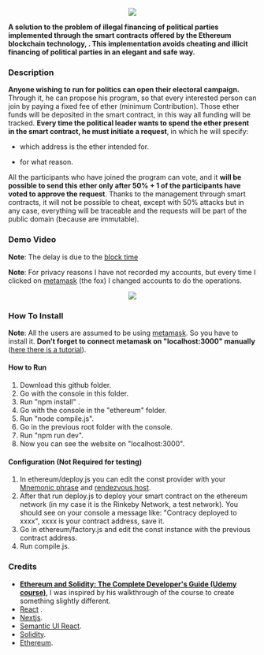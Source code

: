 
<p align="center"> 
  <img src ="https://ferrara.link/img/Blockchain-political-election/logo.png" />
</p>

**A solution to the problem of illegal financing of political parties implemented through the smart contracts offered by the Ethereum blockchain technology,  . This implementation avoids cheating and illicit financing of political parties in an elegant and safe way.**

### Description

**Anyone wishing to run for politics can open their electoral campaign.**
Through it, he can propose his program, so that every interested person can join by paying a fixed fee of ether (minimum Contribution).
Those ether funds will be deposited in the smart contract, in this way all funding will be tracked.
**Every time the political leader wants to spend the ether present in the smart contract, he must initiate a request**, in which he will specify:

- which address is the ether intended for.

- for what reason.

All the participants who have joined the program can vote, and it **will be possible to send this ether only after 50% + 1 of the participants have voted to approve the request**.
Thanks to the management through smart contracts, it will not be possible to cheat, except with 50% attacks but in any case, everything will be traceable and the requests will be part of the public domain (because are immutable).



### Demo Video

**Note**: The delay is due to the [block time](https://www.investopedia.com/terms/b/block-time-cryptocurrency.asp) 

**Note**: For privacy reasons I have not recorded my accounts, but every time I clicked on [metamask](https://metamask.io/) (the fox) I changed accounts to do the operations.

<p align="center">
    <a href="https://ferrara.link/img/Blockchain-political-election/video-blockchain.mp4"><img src="http://ferrara.link/img/p2pAuctionMechanism2020/video.png"></a></p>

### How To Install

**Note**: All the users are assumed to be using [metamask](https://metamask.io/). So you have to install it. **Don't forget to connect metamask on "localhost:3000" manually** ([here there is a tutorial](https://www.saturn.network/blog/metamask-approve-connections-guide/)).

#### How to Run

1. Download this github folder.
2. Go with the console in this folder.
3. Run "npm install" .
4. Go with the console in the "ethereum" folder.
5. Run "node compile.js".
6. Go in the previous root folder with the console.
7. Run "npm run dev".
8. Now you can see the website on "localhost:3000".

#### Configuration (Not Required for testing)

1. In ethereum/deploy.js you can edit the const provider with your [Mnemonic phrase](https://en.bitcoinwiki.org/wiki/Mnemonic_phrase) and [rendezvous host](https://en.wikipedia.org/wiki/Bootstrapping_node).
2. After that run deploy.js to deploy your smart contract on the ethereum network (in my case it is the Rinkeby Network, a test network). You should see on your console a message like: "Contracy deployed to xxxx", xxxx is your contract address, save it.
3. Go in ethereum/factory.js and edit the const instance with the previous contract address.
4. Run compile.js.

### Credits

- [**Ethereum and Solidity: The Complete Developer's Guide (Udemy course)**](https://www.udemy.com/course/ethereum-and-solidity-the-complete-developers-guide/), I was inspired by his walkthrough of the course to create something slightly different.
- [React](https://it.reactjs.org/) .
- [Nextjs](https://nextjs.org/).
- [Semantic UI React](https://react.semantic-ui.com/).
- [Solidity](https://github.com/ethereum/solidity).
- [Ethereum](https://ethereum.org/it/).

